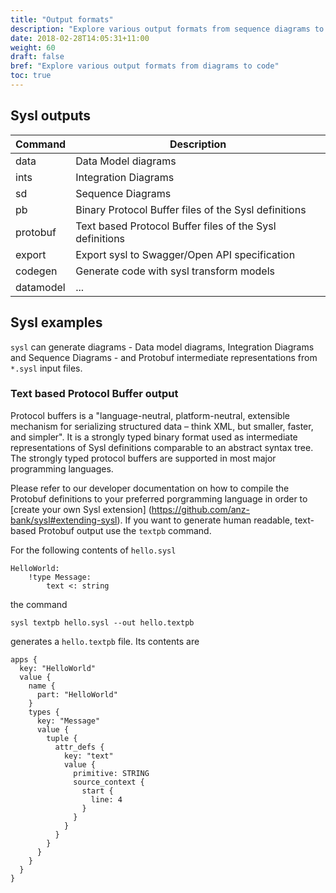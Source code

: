 ```yaml
---
title: "Output formats"
description: "Explore various output formats from sequence diagrams to Java code."
date: 2018-02-28T14:05:31+11:00
weight: 60
draft: false
bref: "Explore various output formats from diagrams to code"
toc: true
---
```


## Sysl outputs

| Command | Description |
|---------|-------------|
| data    | Data Model diagrams |
| ints    | Integration Diagrams |
| sd      | Sequence Diagrams |
| pb      | Binary Protocol Buffer files of the Sysl definitions |
| protobuf  | Text based Protocol Buffer files of the Sysl definitions |
| export  | Export sysl to Swagger/Open API specification |
| codegen | Generate code with sysl transform models | 
| datamodel| ... | 


## Sysl examples

`sysl` can generate diagrams - Data model diagrams, Integration Diagrams and Sequence Diagrams - and Protobuf intermediate representations from `*.sysl` input files.

### Text based Protocol Buffer output
Protocol buffers is a "language-neutral, platform-neutral, extensible mechanism for serializing structured data – think XML, but smaller, faster, and simpler". It is a strongly typed binary format used as intermediate representations of Sysl definitions comparable to an abstract syntax tree. The strongly typed protocol buffers are supported in most major programming languages.

Please refer to our developer documentation on how to compile the Protobuf definitions to your preferred porgramming language in order to [create your own Sysl extension]
(https://github.com/anz-bank/sysl#extending-sysl). If you want to generate human readable, text-based Protobuf output use the `textpb` command.

For the following contents of `hello.sysl`

```
HelloWorld:
    !type Message:
        text <: string
```

the command

	sysl textpb hello.sysl --out hello.textpb

generates a `hello.textpb` file. Its contents are

```
apps {
  key: "HelloWorld"
  value {
    name {
      part: "HelloWorld"
    }
    types {
      key: "Message"
      value {
        tuple {
          attr_defs {
            key: "text"
            value {
              primitive: STRING
              source_context {
                start {
                  line: 4
                }
              }
            }
          }
        }
      }
    }
  }
}
```
